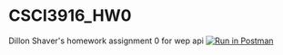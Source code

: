 # CSCI3916_HW0
Dillon Shaver's homework assignment 0 for wep api
[![Run in Postman](https://run.pstmn.io/button.svg)](https://app.getpostman.com/run-collection/bfb13849f79137ce0149#?env%5BHw_0%5D=W3sia2V5IjoiaWQiLCJ2YWx1ZSI6IlFuVVBCQUFBUUJBSiIsImVuYWJsZWQiOnRydWV9LHsia2V5IjoiYm9va190aXRsZSIsInZhbHVlIjoiVHVyaW5nIiwiZW5hYmxlZCI6dHJ1ZX1d)
